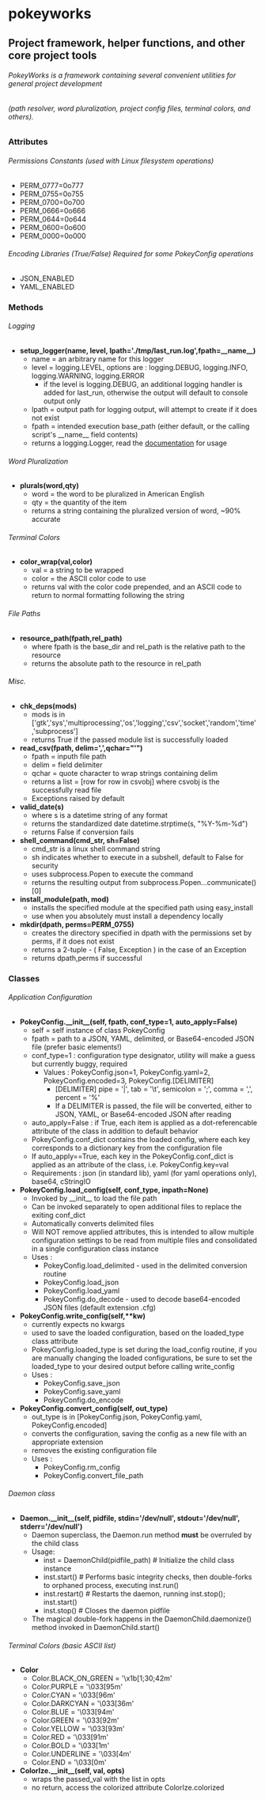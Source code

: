 # pokeyworks
## Project framework, helper functions, and other core project tools

###### PokeyWorks is a framework containing several convenient utilities for general project development
###### (path resolver, word pluralization, project config files, terminal colors, and others).

### Attributes
###### Permissions Constants (used with Linux filesystem operations)
* PERM_0777=0o777
* PERM_0755=0o755
* PERM_0700=0o700
* PERM_0666=0o666
* PERM_0644=0o644
* PERM_0600=0o600
* PERM_0000=0o000

###### Encoding Libraries (True/False) Required for some PokeyConfig operations
* JSON_ENABLED
* YAML_ENABLED

### Methods
###### Logging
* __setup_logger(name, level, lpath='./tmp/last_run.log',fpath=\_\_name\_\_)__
  * name = an arbitrary name for this logger
  * level = logging.LEVEL, options are : logging.DEBUG, logging.INFO, logging.WARNING, logging.ERROR
    * if the level is logging.DEBUG, an additional logging handler is added for last_run, otherwise the output will default to console output only
  * lpath = output path for logging output, will attempt to create if it does not exist
  * fpath = intended execution base_path (either default, or the calling script's \_\_name\_\_ field contents)
  * returns a logging.Logger, read the [documentation](https://docs.python.org/2/library/logging.html) for usage

###### Word Pluralization
* __plurals(word,qty)__
  * word = the word to be pluralized in American English
  * qty = the quantity of the item
  * returns a string containing the pluralized version of word, ~90% accurate

###### Terminal Colors
* __color_wrap(val,color)__
  * val = a string to be wrapped
  * color = the ASCII color code to use
  * returns val with the color code prepended, and an ASCII code to return to normal formatting following the string

###### File Paths
* __resource_path(fpath,rel_path)__
  * where fpath is the base_dir and rel_path is the relative path to the resource
  * returns the absolute path to the resource in rel_path

###### Misc.
* __chk_deps(mods)__
  * mods is in ['gtk','sys','multiprocessing','os','logging','csv','socket','random','time','subprocess']
  * returns True if the passed module list is successfully loaded
* __read_csv(fpath, delim=',',qchar="'")__
  * fpath = inputh file path
  * delim = field delimiter
  * qchar = quote character to wrap strings containing delim
  * returns a list = [row for row in csvobj] where csvobj is the successfully read file
  * Exceptions raised by default
* __valid_date(s)__
  * where s is a datetime string of any format
  * returns the standardized date datetime.strptime(s, "%Y-%m-%d")
  * returns False if conversion fails
* __shell_command(cmd_str, sh=False)__
  * cmd_str is a linux shell command string
  * sh indicates whether to execute in a subshell, default to False for security
  * uses subprocess.Popen to execute the command
  * returns the resulting output from subprocess.Popen...communicate()[0]
* __install_module(path, mod)__
  * installs the specified module at the specified path using easy_install
  * use when you absolutely must install a dependency locally
* __mkdir(dpath, perms=PERM_0755)__
  * creates the directory specified in dpath with the permissions set by perms, if it does not exist
  * returns a 2-tuple - ( False, Exception ) in the case of an Exception
  * returns dpath,perms if successful

### Classes
###### Application Configuration
* __PokeyConfig.\_\_init\_\_(self, fpath, conf_type=1, auto_apply=False)__
  * self = self instance of class PokeyConfig
  * fpath = path to a JSON, YAML, delimited, or Base64-encoded JSON file (prefer basic elements!)
  * conf_type=1 : configuration type designator, utility will make a guess but currently buggy, required
    * Values : PokeyConfig.json=1, PokeyConfig.yaml=2, PokeyConfig.encoded=3, PokeyConfig.[DELIMITER]
      * [DELIMITER] pipe = '|', tab = '\t', semicolon = ';', comma = ',', percent = '%'
      * If a DELIMITER is passed, the file will be converted, either to JSON, YAML, or Base64-encoded JSON after reading
  * auto_apply=False : if True, each item is applied as a dot-referencable attribute of the class in addition to default behavior
  * PokeyConfig.conf_dict contains the loaded config, where each key corresponds to a dictionary key from the configuration file
  * If auto_apply==True, each key in the PokeyConfig.conf_dict is applied as an attribute of the class, i.e. PokeyConfig.key=val
  * Requirements : json (in standard lib), yaml (for yaml operations only), base64, cStringIO
* __PokeyConfig.load_config(self, conf_type, inpath=None)__
  * Invoked by \_\_init\_\_ to load the file path
  * Can be invoked separately to open additional files to replace the exiting conf_dict
  * Automatically converts delimited files
  * Will NOT remove applied attributes, this is intended to allow multiple configuration settings to be read from multiple files and consolidated in a single configuration class instance
  * Uses :
    * PokeyConfig.load_delimited - used in the delimited conversion routine
    * PokeyConfig.load_json
    * PokeyConfig.load_yaml
    * PokeyConfig.do_decode - used to decode base64-encoded JSON files (default extension .cfg)
* __PokeyConfig.write_config(self,**kw)__
  * currently expects no kwargs
  * used to save the loaded configuration, based on the loaded_type class attribute
  * PokeyConfig.loaded_type is set during the load_config routine, if you are manually changing the loaded configurations, be sure to set the loaded_type to your desired output before calling write_config
  * Uses :
    * PokeyConfig.save_json
    * PokeyConfig.save_yaml
    * PokeyConfig.do_encode
* __PokeyConfig.convert_config(self, out_type)__
  * out_type is in [PokeyConfig.json, PokeyConfig.yaml, PokeyConfig.encoded]
  * converts the configuration, saving the config as a new file with an appropriate extension
  * removes the existing configuration file
  * Uses :
    * PokeyConfig.rm_config
    * PokeyConfig.convert_file_path

###### Daemon class
* __Daemon.\_\_init\_\_(self, pidfile, stdin='/dev/null', stdout='/dev/null', stderr='/dev/null')__
  * Daemon superclass, the Daemon.run method __must__ be overruled by the child class
  * Usage:
    * inst = DaemonChild(pidfile_path)  \# Initialize the child class instance
    * inst.start()  \# Performs basic integrity checks, then double-forks to orphaned process, executing inst.run()
    * inst.restart()  \# Restarts the daemon, running inst.stop(); inst.start()
    * inst.stop()  \# Closes the daemon pidfile
  * The magical double-fork happens in the DaemonChild.daemonize() method invoked in DaemonChild.start()

###### Terminal Colors (basic ASCII list)
* __Color__
  * Color.BLACK_ON_GREEN = '\x1b[1;30;42m'
  * Color.PURPLE = '\033[95m'
  * Color.CYAN = '\033[96m'
  * Color.DARKCYAN = '\033[36m'
  * Color.BLUE = '\033[94m'
  * Color.GREEN = '\033[92m'
  * Color.YELLOW = '\033[93m'
  * Color.RED = '\033[91m'
  * Color.BOLD = '\033[1m'
  * Color.UNDERLINE = '\033[4m'
  * Color.END = '\033[0m'
* __ColorIze.\_\_init\_\_(self, val, opts)__
  * wraps the passed_val with the list in opts
  * no return, access the colorized attribute ColorIze.colorized
